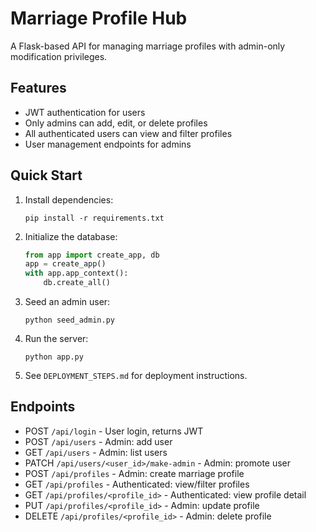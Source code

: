 # Marriage Profile Hub

A Flask-based API for managing marriage profiles with admin-only modification privileges.

## Features
- JWT authentication for users
- Only admins can add, edit, or delete profiles
- All authenticated users can view and filter profiles
- User management endpoints for admins

## Quick Start

1. Install dependencies:
   ```
   pip install -r requirements.txt
   ```

2. Initialize the database:
   ```python
   from app import create_app, db
   app = create_app()
   with app.app_context():
       db.create_all()
   ```

3. Seed an admin user:
   ```
   python seed_admin.py
   ```

4. Run the server:
   ```
   python app.py
   ```

5. See `DEPLOYMENT_STEPS.md` for deployment instructions.

## Endpoints

- POST `/api/login` - User login, returns JWT
- POST `/api/users` - Admin: add user
- GET `/api/users` - Admin: list users
- PATCH `/api/users/<user_id>/make-admin` - Admin: promote user
- POST `/api/profiles` - Admin: create marriage profile
- GET `/api/profiles` - Authenticated: view/filter profiles
- GET `/api/profiles/<profile_id>` - Authenticated: view profile detail
- PUT `/api/profiles/<profile_id>` - Admin: update profile
- DELETE `/api/profiles/<profile_id>` - Admin: delete profile
